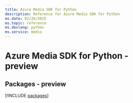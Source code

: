 ```yaml
---
title: Azure Media SDK for Python
description: Reference for Azure Media SDK for Python
ms.date: 02/26/2025
ms.topic: reference
ms.devlang: python
ms.service: media
---
```

# Azure Media SDK for Python - preview
## Packages - preview
[!INCLUDE [packages](media-index.md)]
